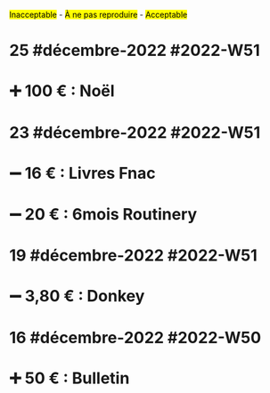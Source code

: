 <mark class="hltr-red">Inacceptable</mark> - <mark class="hltr-orange">À ne pas reproduire</mark> - <mark class="hltr-green">Acceptable</mark>
# 25 #décembre-2022 #2022-W51
# ➕ 100 € : Noël
# 23 #décembre-2022 #2022-W51
# ➖ 16 € : Livres Fnac
# ➖ 20 € : 6mois Routinery
# 19 #décembre-2022 #2022-W51
# ➖ 3,80 € : Donkey
# 16 #décembre-2022 #2022-W50
# ➕ 50 € : Bulletin